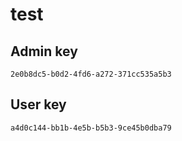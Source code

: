 # test

## Admin key

```
2e0b8dc5-b0d2-4fd6-a272-371cc535a5b3
```

## User key

```
a4d0c144-bb1b-4e5b-b5b3-9ce45b0dba79
```
